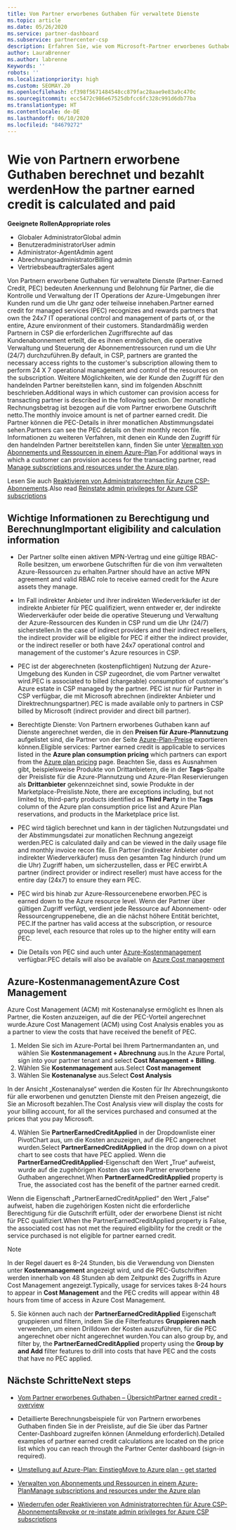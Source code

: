```yaml
---
title: Vom Partner erworbenes Guthaben für verwaltete Dienste
ms.topic: article
ms.date: 05/26/2020
ms.service: partner-dashboard
ms.subservice: partnercenter-csp
description: Erfahren Sie, wie vom Microsoft-Partner erworbenes Guthaben (Partner Earned Credit, PEC) für verwaltete Dienste berechnet und ausgezahlt wird und wie Sie sicherstellen können, dass Sie berechtigt sind.
author: LauraBrenner
ms.author: labrenne
Keywords: ''
robots: ''
ms.localizationpriority: high
ms.custom: SEOMAY.20
ms.openlocfilehash: cf398f5671484548cc879fac28aae9e83a9c470c
ms.sourcegitcommit: ecc5472c986e67525dbfcc6fc328c991d6db77ba
ms.translationtype: HT
ms.contentlocale: de-DE
ms.lasthandoff: 06/10/2020
ms.locfileid: "84679272"
---
```

# <a name="how-the-partner-earned-credit-is-calculated-and-paid"></a><span data-ttu-id="acddd-103">Wie von Partnern erworbene Guthaben berechnet und bezahlt werden</span><span class="sxs-lookup"><span data-stu-id="acddd-103">How the partner earned credit is calculated and paid</span></span>

<span data-ttu-id="acddd-104">**Geeignete Rollen**</span><span class="sxs-lookup"><span data-stu-id="acddd-104">**Appropriate roles**</span></span>

- <span data-ttu-id="acddd-105">Globaler Administrator</span><span class="sxs-lookup"><span data-stu-id="acddd-105">Global admin</span></span>
- <span data-ttu-id="acddd-106">Benutzeradministrator</span><span class="sxs-lookup"><span data-stu-id="acddd-106">User admin</span></span>
- <span data-ttu-id="acddd-107">Administrator-Agent</span><span class="sxs-lookup"><span data-stu-id="acddd-107">Admin agent</span></span>
- <span data-ttu-id="acddd-108">Abrechnungsadministrator</span><span class="sxs-lookup"><span data-stu-id="acddd-108">Billing admin</span></span>
- <span data-ttu-id="acddd-109">Vertriebsbeauftragter</span><span class="sxs-lookup"><span data-stu-id="acddd-109">Sales agent</span></span>

<span data-ttu-id="acddd-110">Von Partnern erworbene Guthaben für verwaltete Dienste (Partner-Earned Credit, PEC) bedeuten Anerkennung und Belohnung für Partner, die die Kontrolle und Verwaltung der IT Operations der Azure-Umgebungen ihrer Kunden rund um die Uhr ganz oder teilweise innehaben.</span><span class="sxs-lookup"><span data-stu-id="acddd-110">Partner earned credit for managed services (PEC) recognizes and rewards partners that own the 24x7 IT operational control and management of parts of, or the entire, Azure environment of their customers.</span></span> <span data-ttu-id="acddd-111">Standardmäßig werden Partnern in CSP die erforderlichen Zugriffsrechte auf das Kundenabonnement erteilt, die es ihnen ermöglichen, die operative Verwaltung und Steuerung der Abonnementressourcen rund um die Uhr (24/7) durchzuführen.</span><span class="sxs-lookup"><span data-stu-id="acddd-111">By default, in CSP, partners are granted the necessary access rights to the customer's subscription allowing them to perform 24 X 7 operational management and control of the resources on the subscription.</span></span> <span data-ttu-id="acddd-112">Weitere Möglichkeiten, wie der Kunde den Zugriff für den handelnden Partner bereitstellen kann, sind im folgenden Abschnitt beschrieben.</span><span class="sxs-lookup"><span data-stu-id="acddd-112">Additional ways in which customer can provision access for transacting partner is described in the following section.</span></span> <span data-ttu-id="acddd-113">Der monatliche Rechnungsbetrag ist bezogen auf die vom Partner erworbene Gutschrift netto.</span><span class="sxs-lookup"><span data-stu-id="acddd-113">The monthly invoice amount is net of partner earned credit.</span></span> <span data-ttu-id="acddd-114">Die Partner können die PEC-Details in ihrer monatlichen Abstimmungsdatei sehen.</span><span class="sxs-lookup"><span data-stu-id="acddd-114">Partners can see the PEC details on their monthly recon file.</span></span> <span data-ttu-id="acddd-115">Informationen zu weiteren Verfahren, mit denen ein Kunde den Zugriff für den handelnden Partner bereitstellen kann, finden Sie unter [Verwalten von Abonnements und Ressourcen in einem Azure-Plan](azure-plan-manage.md).</span><span class="sxs-lookup"><span data-stu-id="acddd-115">For additional ways in which a customer can provision access for the transacting partner, read [Manage subscriptions and resources under the Azure plan](azure-plan-manage.md).</span></span>

<span data-ttu-id="acddd-116">Lesen Sie auch [Reaktivieren von Administratorrechten für Azure CSP-Abonnements](revoke-reinstate-csp.md).</span><span class="sxs-lookup"><span data-stu-id="acddd-116">Also read [Reinstate admin privileges for Azure CSP subscriptions](revoke-reinstate-csp.md)</span></span>

## <a name="important-eligibility-and-calculation-information"></a><span data-ttu-id="acddd-117">Wichtige Informationen zu Berechtigung und Berechnung</span><span class="sxs-lookup"><span data-stu-id="acddd-117">Important eligibility and calculation information</span></span>

- <span data-ttu-id="acddd-118">Der Partner sollte einen aktiven MPN-Vertrag und eine gültige RBAC-Rolle besitzen, um erworbene Gutschriften für die von ihm verwalteten Azure-Ressourcen zu erhalten.</span><span class="sxs-lookup"><span data-stu-id="acddd-118">Partner should have an active MPN agreement and valid RBAC role to receive earned credit for the Azure assets they manage.</span></span> 

- <span data-ttu-id="acddd-119">Im Fall indirekter Anbieter und ihrer indirekten Wiederverkäufer ist der indirekte Anbieter für PEC qualifiziert, wenn entweder er, der indirekte Wiederverkäufer oder beide die operative Steuerung und Verwaltung der Azure-Ressourcen des Kunden in CSP rund um die Uhr (24/7) sicherstellen.</span><span class="sxs-lookup"><span data-stu-id="acddd-119">In the case of indirect providers and their indirect resellers, the indirect provider will be eligible for PEC if either the indirect provider, or the indirect reseller or both have 24x7 operational control and management of the customer's Azure resources in CSP.</span></span>

- <span data-ttu-id="acddd-120">PEC ist der abgerechneten (kostenpflichtigen) Nutzung der Azure-Umgebung des Kunden in CSP zugeordnet, die vom Partner verwaltet wird.</span><span class="sxs-lookup"><span data-stu-id="acddd-120">PEC is associated to billed (chargeable) consumption of customer's Azure estate in CSP managed by the partner.</span></span> <span data-ttu-id="acddd-121">PEC ist nur für Partner in CSP verfügbar, die mit Microsoft abrechnen (indirekter Anbieter und Direktrechnungspartner).</span><span class="sxs-lookup"><span data-stu-id="acddd-121">PEC is made available only to partners in CSP billed by Microsoft (indirect provider and direct bill partner).</span></span> 

- <span data-ttu-id="acddd-122">Berechtigte Dienste: Von Partnern erworbenes Guthaben kann auf Dienste angerechnet werden, die in den **Preisen für Azure-Plannutzung** aufgelistet sind, die Partner von der Seite [Azure-Plan-Preise](https://partner.microsoft.com/commerce/sales) exportieren können.</span><span class="sxs-lookup"><span data-stu-id="acddd-122">Eligible services: Partner earned credit is applicable to services listed in the **Azure plan consumption pricing** which partners can export from the [Azure plan pricing](https://partner.microsoft.com/commerce/sales) page.</span></span> <span data-ttu-id="acddd-123">Beachten Sie, dass es Ausnahmen gibt, beispielsweise Produkte von Drittanbietern, die in der **Tags**-Spalte der Preisliste für die Azure-Plannutzung und Azure-Plan Reservierungen als **Drittanbieter** gekennzeichnet sind, sowie Produkte in der Marketplace-Preisliste.</span><span class="sxs-lookup"><span data-stu-id="acddd-123">Note, there are exceptions including, but not limited to, third-party products identified as **Third Party** in  the **Tags** column of the Azure plan consumption price list and Azure Plan reservations, and products in the Marketplace price list.</span></span>

- <span data-ttu-id="acddd-124">PEC wird täglich berechnet und kann in der täglichen Nutzungsdatei und der Abstimmungsdatei zur monatlichen Rechnung angezeigt werden.</span><span class="sxs-lookup"><span data-stu-id="acddd-124">PEC is calculated daily and can be viewed in the daily usage file and monthly invoice recon file.</span></span> <span data-ttu-id="acddd-125">Ein Partner (indirekter Anbieter oder indirekter Wiederverkäufer) muss den gesamten Tag hindurch (rund um die Uhr) Zugriff haben, um sicherzustellen, dass er PEC erwirbt.</span><span class="sxs-lookup"><span data-stu-id="acddd-125">A partner (indirect provider or indirect reseller) must have access for the entire day (24x7) to ensure they earn PEC.</span></span>  

- <span data-ttu-id="acddd-126">PEC wird bis hinab zur Azure-Ressourcenebene erworben.</span><span class="sxs-lookup"><span data-stu-id="acddd-126">PEC is earned down to the Azure resource level.</span></span> <span data-ttu-id="acddd-127">Wenn der Partner über gültigen Zugriff verfügt, verdient jede Ressource auf Abonnement- oder Ressourcengruppenebene, die an die nächst höhere Entität berichtet, PEC.</span><span class="sxs-lookup"><span data-stu-id="acddd-127">If the partner has valid access at the subscription, or resource group level, each resource that roles up to the higher entity will earn PEC.</span></span>  

- <span data-ttu-id="acddd-128">Die Details von PEC sind auch unter [Azure-Kostenmanagement](https://go.microsoft.com/fwlink/?linkid=2106482) verfügbar.</span><span class="sxs-lookup"><span data-stu-id="acddd-128">PEC details will also be available on [Azure Cost management](https://go.microsoft.com/fwlink/?linkid=2106482)</span></span>

## <a name="azure-cost-management"></a><span data-ttu-id="acddd-129">Azure-Kostenmanagement</span><span class="sxs-lookup"><span data-stu-id="acddd-129">Azure Cost Management</span></span>

 <span data-ttu-id="acddd-130">Azure Cost Management (ACM) mit Kostenanalyse ermöglicht es Ihnen als Partner, die Kosten anzuzeigen, auf die der PEC-Vorteil angerechnet wurde.</span><span class="sxs-lookup"><span data-stu-id="acddd-130">Azure Cost Management (ACM) using Cost Analysis enables you as a partner to view the costs that have received the benefit of PEC.</span></span>  

1. <span data-ttu-id="acddd-131">Melden Sie sich im Azure-Portal bei Ihrem Partnermandanten an, und wählen Sie **Kostenmanagement + Abrechnung** aus.</span><span class="sxs-lookup"><span data-stu-id="acddd-131">In the Azure Portal, sign into your partner tenant and select **Cost Management + Billing**.</span></span>
2.  <span data-ttu-id="acddd-132">Wählen Sie **Kostenmanagement** aus.</span><span class="sxs-lookup"><span data-stu-id="acddd-132">Select **Cost management**</span></span>
3.  <span data-ttu-id="acddd-133">Wählen Sie **Kostenanalyse** aus.</span><span class="sxs-lookup"><span data-stu-id="acddd-133">Select **Cost Analysis**</span></span>

<span data-ttu-id="acddd-134">In der Ansicht „Kostenanalyse“ werden die Kosten für Ihr Abrechnungskonto für alle erworbenen und genutzten Dienste mit den Preisen angezeigt, die Sie an Microsoft bezahlen.</span><span class="sxs-lookup"><span data-stu-id="acddd-134">The Cost Analysis view will display the costs for your billing account, for all the services purchased and consumed at the prices that you pay Microsoft.</span></span>

4.  <span data-ttu-id="acddd-135">Wählen Sie **PartnerEarnedCreditApplied** in der Dropdownliste einer PivotChart aus, um die Kosten anzuzeigen, auf die PEC angerechnet wurden.</span><span class="sxs-lookup"><span data-stu-id="acddd-135">Select **PartnerEarnedCreditApplied** in the drop down on a pivot chart to see costs that have PEC applied.</span></span> <span data-ttu-id="acddd-136">Wenn die **PartnerEarnedCreditApplied**-Eigenschaft den Wert „True“ aufweist, wurde auf die zugehörigen Kosten das vom Partner erworbene Guthaben angerechnet.</span><span class="sxs-lookup"><span data-stu-id="acddd-136">When **PartnerEarnedCreditApplied** property is True, the associated cost has the benefit of the partner earned credit.</span></span> 

<span data-ttu-id="acddd-137">Wenn die Eigenschaft „PartnerEarnedCreditApplied“ den Wert „False“ aufweist, haben die zugehörigen Kosten nicht die erforderliche Berechtigung für die Gutschrift erfüllt, oder der erworbene Dienst ist nicht für PEC qualifiziert.</span><span class="sxs-lookup"><span data-stu-id="acddd-137">When the PartnerEarnedCreditApplied property is False, the associated cost has not met the required eligibility for the credit or the service purchased is not eligible for partner earned credit.</span></span>

>[!NOTE] 
><span data-ttu-id="acddd-138">In der Regel dauert es 8–24 Stunden, bis die Verwendung von Diensten unter **Kostenmanagement** angezeigt wird, und die PEC-Gutschriften werden innerhalb von 48 Stunden ab dem Zeitpunkt des Zugriffs in Azure Cost Management angezeigt.</span><span class="sxs-lookup"><span data-stu-id="acddd-138">Typically, usage for services takes 8-24 hours to appear in **Cost Management** and the PEC credits will appear within 48 hours from time of access in Azure Cost Management.</span></span>

5. <span data-ttu-id="acddd-139">Sie können auch nach der **PartnerEarnedCreditApplied** Eigenschaft gruppieren und filtern, indem Sie die Filterfeatures **Gruppieren nach** verwenden, um einen Drilldown der Kosten auszuführen, für die PEC angerechnet ober nicht angerechnet wurden.</span><span class="sxs-lookup"><span data-stu-id="acddd-139">You can also group by, and filter by, the **PartnerEarnedCreditApplied** property using the **Group by and Add** filter features to drill into costs that have PEC and the costs that have no PEC applied.</span></span>

## <a name="next-steps"></a><span data-ttu-id="acddd-140">Nächste Schritte</span><span class="sxs-lookup"><span data-stu-id="acddd-140">Next steps</span></span>

- [<span data-ttu-id="acddd-141">Vom Partner erworbenes Guthaben – Übersicht</span><span class="sxs-lookup"><span data-stu-id="acddd-141">Partner earned credit - overview</span></span>](partner-earned-credit.md)

- <span data-ttu-id="acddd-142">Detaillierte Berechnungsbeispiele für von Partnern erworbenes Guthaben finden Sie in der Preisliste, auf die Sie über das Partner Center-Dashboard zugreifen können (Anmeldung erforderlich).</span><span class="sxs-lookup"><span data-stu-id="acddd-142">Detailed examples of partner earned credit calculations are located on the price list which you can reach through the Partner Center dashboard (sign-in required).</span></span>

- [<span data-ttu-id="acddd-143">Umstellung auf Azure-Plan: Einstieg</span><span class="sxs-lookup"><span data-stu-id="acddd-143">Move to Azure plan - get started</span></span>](azure-plan-get-started.md)

- [<span data-ttu-id="acddd-144">Verwalten von Abonnements und Ressourcen in einem Azure-Plan</span><span class="sxs-lookup"><span data-stu-id="acddd-144">Manage subscriptions and resources under the Azure plan</span></span>](azure-plan-manage.md)

- [<span data-ttu-id="acddd-145">Wiederrufen oder Reaktivieren von Administratorrechten für Azure CSP-Abonnements</span><span class="sxs-lookup"><span data-stu-id="acddd-145">Revoke or re-instate admin privileges for Azure CSP subscriptions  </span></span>](revoke-reinstate-csp.md)

